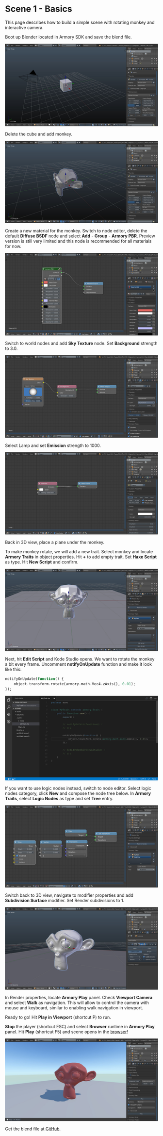 # Scene 1 - Basics

This page describes how to build a simple scene with rotating monkey and interactive camera.

Boot up Blender located in Armory SDK and save the blend file.

![](img/scene1/0.jpg)

Delete the cube and add monkey.

![](img/scene1/1.jpg)

Create a new material for the monkey. Switch to node editor, delete the default **Diffuse BSDF** node and select **Add** - **Group** - **Armory PBR**. Preview version is still very limited and this node is recommended for all materials for now.

![](img/scene1/2.jpg)

Switch to world nodes and add **Sky Texture** node. Set **Background** strength to 3.0. 

![](img/scene1/3.jpg)

Select Lamp and set **Emission** strength to 1000.

![](img/scene1/4.jpg)

Back in 3D view, place a plane under the monkey.

To make monkey rotate, we will add a new trait. Select monkey and locate **Armory Traits** in object properties. Hit **+** to add empty trait. Set **Haxe Script** as type. Hit **New Script** and confirm.

![](img/scene1/5.jpg)

Next, hit **Edit Script** and Kode Studio opens. We want to rotate the monkey a bit every frame. Uncomment **notifyOnUpdate** function and make it look like this:

```haxe
notifyOnUpdate(function() {
    object.transform.rotate(armory.math.Vec4.zAxis(), 0.01);
});
```

![](img/scene1/6.jpg)

If you want to use logic nodes instead, switch to node editor. Select logic nodes category, click **New** and compose the node tree below. In **Armory Traits**, select **Logic Nodes** as type and set **Tree** entry.

![](img/scene1/7.jpg)

<!--If you want to use Python instead.
![](img/scene1/7_.jpg)-->

Switch back to 3D view, navigate to modifier properties and add **Subdivision Surface** modifier. Set Render subdivisions to 1.

![](img/scene1/8.jpg)

In Render properties, locate **Armory Play** panel. Check **Viewport Camera** and select **Walk** as navigation. This will allow to control the camera with mouse and keyboard, similar to enabling walk navigation in viewport.

Ready to go! Hit **Play in Viewport** (shortcut P) to run.

**Stop** the player (shortcut ESC) and select **Browser** runtime in **Armory Play** panel. Hit **Play** (shortcut F5) and scene opens in the [browser](http://armory3d.org/demo/scene1)!

![](img/scene1/9.jpg)

Get the blend file at [GitHub](https://github.com/armory3d/armory_examples/tree/master/scene1).
